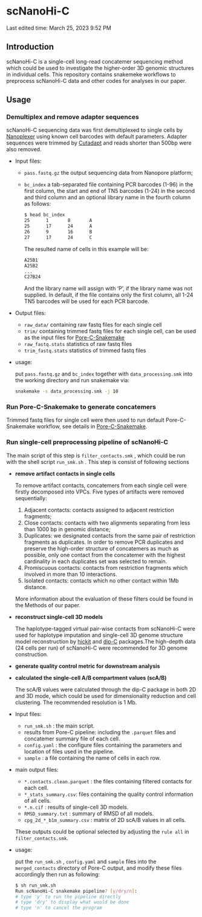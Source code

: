 # scNanoHi-C

Last edited time: March 25, 2023 9:52 PM

## Introduction

scNanoHi-C is a single-cell long-read concatemer sequencing method which could be used to investigate the higher-order 3D genomic structures in individual cells. This repository contains snakemeke workflows to preprocess scNanoHi-C data and other codes for analyses in our paper.

## Usage

### Demultiplex and remove adapter sequences

scNanoHi-C sequencing data was first demultiplexed to single cells by [Nanoplexer](https://github.com/hanyue36/nanoplexer) using known cell barcodes with default parameters. Adapter sequences were trimmed by [Cutadapt](https://github.com/marcelm/cutadapt) and reads shorter than 500bp were also removed.

- Input files:
    - `pass.fastq.gz` the output sequencing data from Nanopore platform;
    - `bc_index` a tab-separated file containing PCR barcodes (1-96) in the first column, the start and end of TN5 barcodes (1-24) in the second and third column and an optional library name in the fourth column as follows:
        
        ```bash
        $ head bc_index
        25      1       8       A
        25      17      24      A
        26      9       16      B
        27      17      24      C
        ```
        
        The resulted name of cells in this example will be:
        
        ```bash
        A25B1
        A25B2
        ...
        C27B24
        ```
        
        And the library name will assign with ‘P’, if the library name was not supplied. In default, if the file contains only the first column, all 1-24 TN5 barcodes will be used for each PCR barcode.
        
- Output files:
    - `raw_data/`  containing raw fastq files for each single cell
    - `trim/` containing trimmed fastq files for each single cell, can be used as the input files for [Pore-C-Snakemake](https://github.com/nanoporetech/Pore-C-Snakemake)
    - `raw_fastq.stats` statistics of raw fastq files
    - `trim_fastq.stats` statistics of trimmed fastq files
- usage:
    
    put `pass.fastq.gz` and  `bc_index` together with `data_processing.smk` into the working directory and run snakemake via:
    
    ```bash
    snakemake -s data_processing.smk -j 10
    ```
    

### Run Pore-C-Snakemake to generate concatemers

Trimmed fastq files for single cell were then used to run default Pore-C-Snakemake workflow, see details in [Pore-C-Snakemake](https://github.com/nanoporetech/Pore-C-Snakemake).

### Run single-cell preprocessing pipeline of scNanoHi-C

The main script of this step is `filter_contacts.smk` , which could be  run with the shell script `run_smk.sh` . This step is consist of following sections

- **remove artifact contacts in single cells**
    
    To remove artifact contacts, concatemers from each single cell were firstly decomposed into VPCs. Five types of artifacts were removed sequentially:
    
    1. Adjacent contacts: contacts assigned to adjacent restriction fragments;
    2. Close contacts: contacts with two alignments separating from less than 1000 bp in genomic distance;
    3. Duplicates: we designated contacts from the same pair of restriction fragments as duplicates. In order to remove PCR duplicates and preserve the high-order structure of concatemers as much as possible, only one contact from the concatemer with the highest cardinality in each duplicates set was selected to remain.
    4. Promiscuous contacts: contacts from restriction fragments which involved in more than 10 interactions.
    5. Isolated contacts: contacts which no other contact within 1Mb distance.
    
    More information about the evaluation of these filters could be found in the Methods of our paper.
    
- **reconstruct single-cell 3D models**
    
    The haplotype-tagged virtual pair-wise contacts from scNanoHi-C were used for haplotype imputation and single-cell 3D genome structure model reconstruction by [hickit](https://github.com/lh3/hickit) and [dip-C](https://github.com/tanlongzhi/dip-c) packages.The high-depth data (24 cells per run) of scNanoHi-C were recommended for 3D genome construction.
    
- **generate quality control metric for downstream analysis**
- **calculated the single-cell A/B compartment values (scA/B)**
    
    The scA/B values were calculated through the dip-C package in both 2D and 3D mode, which could be used for dimensionality reduction and cell clustering. The recommended resolution is 1 Mb.
    
- Input files:
    - `run_smk.sh` : the main script.
    - results from Pore-C pipeline: including the `.parquet` files and concatemer summary file of each cell.
    - `config.yaml` : the configure files containing the parameters and location of files used in the pipeline.
    - `sample` : a file containing the name of cells in each row.
- main output files:
    - `*.contacts.clean.parquet` : the files containing filtered contacts for each cell.
    - `*_stats_summary.csv`: files containing the quality control information of all cells.
    - `*.n.cif` : results of single-cell 3D models.
    - `RMSD_summary.txt` : summary of RMSD of all models.
    - `cpg_2d_*_b1m_summary.csv` : matrix of 2D scA/B values in all cells.
    
    These outputs could be optional selected by adjusting the `rule all` in `filter_contacts.smk`.
    
- usage:
    
    put the `run_smk.sh` , `config.yaml` and `sample` files into the `merged_contacts` directory of Pore-C output, and modify these files accordingly then run as following:
    
    ```bash
    $ sh run_smk.sh
    Run scNanoHi-C snakemake pipeline? [y/dry/n]:
    # type 'y' to run the pipeline directly
    # type 'dry' to display what would be done
    # type 'n' to cancel the program
    ```